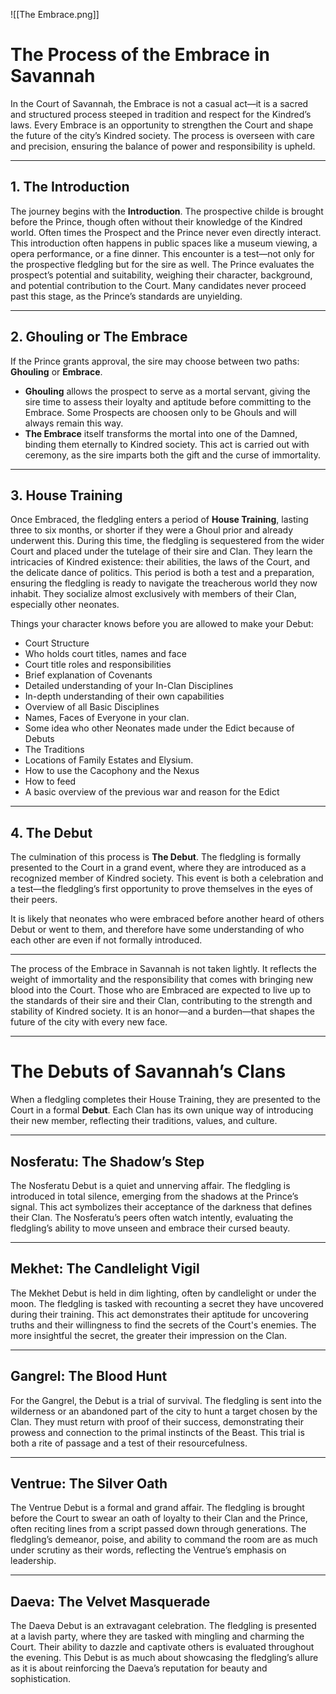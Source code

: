 ![[The Embrace.png]]
# **The Process of the Embrace in Savannah**

In the Court of Savannah, the Embrace is not a casual act—it is a sacred and structured process steeped in tradition and respect for the Kindred’s laws. Every Embrace is an opportunity to strengthen the Court and shape the future of the city’s Kindred society. The process is overseen with care and precision, ensuring the balance of power and responsibility is upheld. 

---

## **1. The Introduction**  
The journey begins with the **Introduction**. The prospective childe is brought before the Prince, though often without their knowledge of the Kindred world. Often times the Prospect and the Prince never even directly interact. This introduction often happens in public spaces like a museum viewing, a opera performance, or a fine dinner. This encounter is a test—not only for the prospective fledgling but for the sire as well. The Prince evaluates the prospect’s potential and suitability, weighing their character, background, and potential contribution to the Court. Many candidates never proceed past this stage, as the Prince’s standards are unyielding.  

---

## **2. Ghouling or The Embrace**  
If the Prince grants approval, the sire may choose between two paths: **Ghouling** or **Embrace**.  
- **Ghouling** allows the prospect to serve as a mortal servant, giving the sire time to assess their loyalty and aptitude before committing to the Embrace. Some Prospects are choosen only to be Ghouls and will always remain this way.
- **The Embrace** itself transforms the mortal into one of the Damned, binding them eternally to Kindred society. This act is carried out with ceremony, as the sire imparts both the gift and the curse of immortality.  

---

## **3. House Training**  
Once Embraced, the fledgling enters a period of **House Training**, lasting three to six months, or shorter if they were a Ghoul prior and already underwent this. During this time, the fledgling is sequestered from the wider Court and placed under the tutelage of their sire and Clan. They learn the intricacies of Kindred existence: their abilities, the laws of the Court, and the delicate dance of politics. This period is both a test and a preparation, ensuring the fledgling is ready to navigate the treacherous world they now inhabit. They socialize almost exclusively with members of their Clan, especially other neonates. 

Things your character knows before you are allowed to make your Debut:
 - Court Structure
 - Who holds court titles, names and face
 - Court title roles and responsibilities
 - Brief explanation of Covenants
 - Detailed understanding of your In-Clan Disciplines
 - In-depth understanding of their own capabilities
 - Overview of all Basic Disciplines
 - Names, Faces of Everyone in your clan.
 - Some idea who other Neonates made under the Edict because of Debuts
 - The Traditions
 - Locations of Family Estates and Elysium.
 - How to use the Cacophony and the Nexus
 - How to feed
 - A basic overview of the previous war and reason for the Edict

---
## **4. The Debut**  
The culmination of this process is **The Debut**. The fledgling is formally presented to the Court in a grand event, where they are introduced as a recognized member of Kindred society. This event is both a celebration and a test—the fledgling’s first opportunity to prove themselves in the eyes of their peers.  

It is likely that neonates who were embraced before another heard of others Debut or went to them, and therefore have some understanding of who each other are even if not formally introduced.

---

The process of the Embrace in Savannah is not taken lightly. It reflects the weight of immortality and the responsibility that comes with bringing new blood into the Court. Those who are Embraced are expected to live up to the standards of their sire and their Clan, contributing to the strength and stability of Kindred society. It is an honor—and a burden—that shapes the future of the city with every new face.

---
# **The Debuts of Savannah’s Clans**

When a fledgling completes their House Training, they are presented to the Court in a formal **Debut**. Each Clan has its own unique way of introducing their new member, reflecting their traditions, values, and culture.

---

## **Nosferatu: The Shadow’s Step**  
The Nosferatu Debut is a quiet and unnerving affair. The fledgling is introduced in total silence, emerging from the shadows at the Prince’s signal. This act symbolizes their acceptance of the darkness that defines their Clan. The Nosferatu’s peers often watch intently, evaluating the fledgling’s ability to move unseen and embrace their cursed beauty.  

---

## **Mekhet: The Candlelight Vigil**  
The Mekhet Debut is held in dim lighting, often by candlelight or under the moon. The fledgling is tasked with recounting a secret they have uncovered during their training. This act demonstrates their aptitude for uncovering truths and their willingness to find the secrets of the Court's enemies. The more insightful the secret, the greater their impression on the Clan.  

---

## **Gangrel: The Blood Hunt**  
For the Gangrel, the Debut is a trial of survival. The fledgling is sent into the wilderness or an abandoned part of the city to hunt a target chosen by the Clan. They must return with proof of their success, demonstrating their prowess and connection to the primal instincts of the Beast. This trial is both a rite of passage and a test of their resourcefulness.  

---

## **Ventrue: The Silver Oath**  
The Ventrue Debut is a formal and grand affair. The fledgling is brought before the Court to swear an oath of loyalty to their Clan and the Prince, often reciting lines from a script passed down through generations. The fledgling’s demeanor, poise, and ability to command the room are as much under scrutiny as their words, reflecting the Ventrue’s emphasis on leadership.  

---

## **Daeva: The Velvet Masquerade**  
The Daeva Debut is an extravagant celebration. The fledgling is presented at a lavish party, where they are tasked with mingling and charming the Court. Their ability to dazzle and captivate others is evaluated throughout the evening. This Debut is as much about showcasing the fledgling’s allure as it is about reinforcing the Daeva’s reputation for beauty and sophistication.